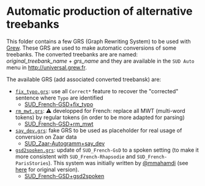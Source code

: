 # Automatic production of alternative treebanks

This folder contains a few GRS (Graph Rewriting System) to be used with [Grew](https://grew.fr).
These GRS are used to make automatic conversions of some treebanks.
The converted treebanks are are named: *original_treebank_name* + *grs_name* and they are available in the `SUD Auto` menu in http://universal.grew.fr.

The available GRS (add associated converted treebansk) are:
 * [`fix_typo.grs`](fix_typo.grs): use all `Correct*` feature to recover the "corrected" sentence where `Typo` are identified
   * [SUD_French-GSD+fix_typo](http://universal.grew.fr/?corpus=SUD_French-GSD%2Bfix_typo)
 * [`rm_mwt.grs`](rm_mwt.grs): ⚠️ developped for French: replace all MWT (multi-word tokens) by regular tokens (in order to be more adapted for parsing)
   * [SUD_French-GSD+rm_mwt](http://universal.grew.fr/?corpus=SUD_French-GSD%2Brm_mwt)
 * [`say_dev.grs`](say_dev.grs): fake GRS to be used as placeholder for real usage of conversion on Zaar data
   * [SUD_Zaar-Autogramm+say_dev](http://universal.grew.fr/?corpus=SUD_Zaar-Autogramm%2Bsay_dev)
 * [`gsd2spoken.grs`](gsd2spoken.grs): update of `SUD_French-GsD` to a spoken setting (to make it more consistent with `SUD_French-Rhapsodie` and `SUD_French-ParisStories`). This system was initially written by [@mmahamdi](https://github.com/mmahamdi) (see [here](https://github.com/mmahamdi/SUD_Spoken/blob/20984009b13a267268b0807dcf7ebe3f4abb3b9e/grew_grammars/gsd2spoken.grs) for original version).
   * [SUD_French-GSD+gsd2spoken](http://universal.grew.fr/?corpus=SUD_French-GSD%2Bgsd2spoken)
